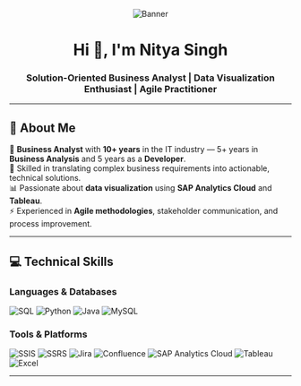 <p align="center">
  <img src="https://via.placeholder.com/1000x200.png?text=Nitya+Singh+-+Business+Analyst" alt="Banner" />
</p>

<h1 align="center">Hi 👋, I'm Nitya Singh</h1>
<h3 align="center">Solution-Oriented Business Analyst | Data Visualization Enthusiast | Agile Practitioner</h3>

---

## 📌 About Me  
💼 **Business Analyst** with **10+ years** in the IT industry — 5+ years in **Business Analysis** and 5 years as a **Developer**.  
🎯 Skilled in translating complex business requirements into actionable, technical solutions.  
📊 Passionate about **data visualization** using **SAP Analytics Cloud** and **Tableau**.  
⚡ Experienced in **Agile methodologies**, stakeholder communication, and process improvement.

---

## 💻 Technical Skills

### Languages & Databases  
![SQL](https://img.shields.io/badge/SQL-4479A1?style=for-the-badge&logo=sql&logoColor=white)
![Python](https://img.shields.io/badge/Python-3776AB?style=for-the-badge&logo=python&logoColor=white)
![Java](https://img.shields.io/badge/Java-007396?style=for-the-badge&logo=java&logoColor=white)
![MySQL](https://img.shields.io/badge/MySQL-005C84?style=for-the-badge&logo=mysql&logoColor=white)

### Tools & Platforms  
![SSIS](https://img.shields.io/badge/SSIS-217346?style=for-the-badge&logo=microsoft&logoColor=white)
![SSRS](https://img.shields.io/badge/SSRS-217346?style=for-the-badge&logo=microsoft&logoColor=white)
![Jira](https://img.shields.io/badge/Jira-0052CC?style=for-the-badge&logo=jira&logoColor=white)
![Confluence](https://img.shields.io/badge/Confluence-172B4D?style=for-the-badge&logo=confluence&logoColor=white)
![SAP Analytics Cloud](https://img.shields.io/badge/SAP%20Analytics%20Cloud-0FAAFF?style=for-the-badge&logo=sap&logoColor=white)
![Tableau](https://img.shields.io/badge/Tableau-E97627?style=for-the-badge&logo=tableau&logoColor=white)
![Excel](https://img.shields.io/badge/Excel-217346?style=for-the-badge&logo=microsoft-excel&logoColor=white)

---




